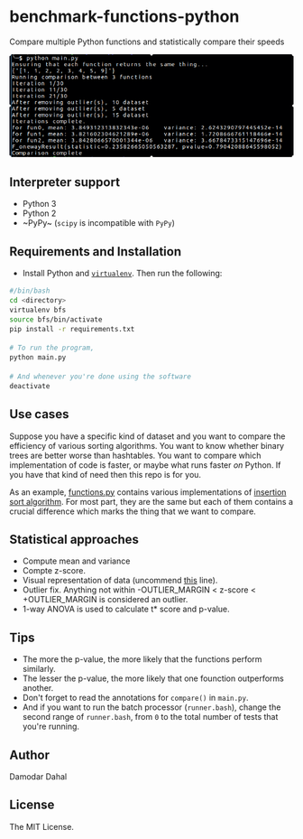 # benchmark-functions-python
Compare multiple Python functions and statistically compare their speeds

![Screenshot](/screenshot.png)

## Interpreter support
* Python 3
* Python 2
* ~PyPy~ (`scipy` is incompatible with `PyPy`)

## Requirements and Installation
* Install Python and [`virtualenv`](https://virtualenv.pypa.io/en/stable/). Then run the following:
``` bash
#/bin/bash
cd <directory>
virtualenv bfs
source bfs/bin/activate
pip install -r requirements.txt

# To run the program, 
python main.py

# And whenever you're done using the software
deactivate
```

## Use cases
Suppose you have a specific kind of dataset and you want to compare the efficiency of various sorting algorithms. You want to know whether binary trees are better worse than hashtables. You want to compare which implementation of code is faster, or maybe what runs faster *on* Python. If you have that kind of need then this repo is for you.

As an example, [functions.py](/functions.py) contains various implementations of [insertion sort algorithm](https://en.wikipedia.org/wiki/Insertion_sort). For most part, they are the same but each of them contains a crucial difference which marks the thing that we want to compare.

## Statistical approaches
* Compute mean and variance
* Compte z-score.
* Visual representation of data (uncommend [this](https://github.com/underscoredam/benchmark-functions-python/blob/master/main.py#L80) line).
* Outlier fix. Anything not within -OUTLIER\_MARGIN \< z\-score  \< +OUTLIER\_MARGIN is considered an outlier.
* 1\-way ANOVA is used to calculate t\* score and p-value. 

## Tips
* The more the p-value, the more likely that the functions perform similarly.
* The lesser the p-value, the more likely that one founction outperforms another.
* Don't forget to read the annotations for `compare()` in `main.py`. 
* And if you want to run the batch processor (`runner.bash`), change the second range of `runner.bash`, from `0` to the total number of tests that you're running.

## Author
Damodar Dahal

## License
The MIT License.
